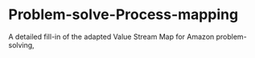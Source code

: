 # Problem-solve-Process-mapping
 A detailed fill-in of the adapted Value Stream Map for Amazon problem-solving, 
